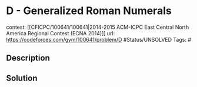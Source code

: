 # D - Generalized Roman Numerals

contest: [[CFICPC/100641/100641|2014-2015 ACM-ICPC East Central North America Regional Contest (ECNA 2014)]]
url: https://codeforces.com/gym/100641/problem/D
#Status/UNSOLVED
Tags: #

## Description

## Solution

